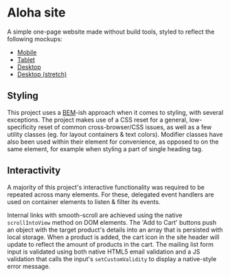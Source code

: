 # Aloha site

A simple one-page website made without build tools, styled to reflect the following mockups:

- [Mobile](https://user-images.githubusercontent.com/38357771/56353306-f5915d80-6185-11e9-9416-f301414af239.png)
- [Tablet](https://user-images.githubusercontent.com/38357771/56353307-f5915d80-6185-11e9-9cb0-0637c37b261a.png)
- [Desktop](https://user-images.githubusercontent.com/38357771/56353304-f4f8c700-6185-11e9-8cf2-cc714f5654a0.png)
- [Desktop (stretch)](https://user-images.githubusercontent.com/38357771/56353305-f4f8c700-6185-11e9-9574-0c143af1596f.png)

## Styling

This project uses a [BEM](http://getbem.com/introduction/)-ish approach when it comes to styling, with several exceptions. The project makes use of a CSS reset for a general, low-specificity reset of common cross-browser/CSS issues, as well as a few utility classes (eg. for layout containers & text colors). Modifier classes have also been used within their element for convenience, as opposed to on the same element, for example when styling a part of single heading tag.

## Interactivity

A majority of this project's interactive functionality was required to be repeated across many elements. For these, delegated event handlers are used on container elements to listen & filter its events.

Internal links with smooth-scroll are achieved using the native `scrollIntoView` method on DOM elements. The 'Add to Cart' buttons push an object with the target product's details into an array that is persisted with local storage. When a product is added, the cart icon in the site header will update to reflect the amount of products in the cart. The mailing list form input is validated using both native HTML5 email validation and a JS validation that calls the input's `setCustomValidity` to display a native-style error message.
